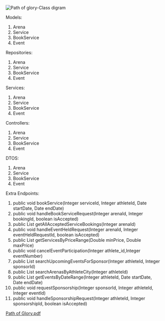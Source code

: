 ![Path of glory-Class digram](https://github.com/user-attachments/assets/9b68722b-9d00-4708-a345-98810305604a)

Models:
1. Arena
2. Service
3. BookService
4. Event

Repositories: 
1. Arena
2. Service
3. BookService
4. Event

Services:
1. Arena
2. Service
3. BookService
4. Event

Controllers:
1. Arena
2. Service
3. BookService
4. Event

DTOS:
1. Arena
2. Service
3. BookService
4. Event

Extra Endpoints:
1. public void bookService(Integer serviceId, Integer athleteId, Date startDate, Date endDate) 
2. public void handleBookServiceRequest(Integer arenaId, Integer bookingId, boolean isAccepted) 
3. public List<BookServiceDTO> getAllAcceptedServiceBookings(Integer arenaId) 
4. public void handleEventHeldRequest(Integer arenaId, Integer eventHeldRequestId, boolean isAccepted)
5. public List<ServiceDTO> getServicesByPriceRange(Double minPrice, Double maxPrice)
6. public void cancelEventParticipation(Integer athlete_id,Integer eventNumber)
7. public List<EventDTO> searchUpcomingEventsForSponsor(Integer athleteId, Integer sponsorId) 
8. public List<ArenaDTO> searchArenasByAthleteCity(Integer athleteId) 
9. public List<EventDTO> getEventsByDateRange(Integer athleteId, Date startDate, Date endDate) 
10. public void requestSponsorship(Integer sponsorId, Integer athleteId, Integer eventId) 
11. public void handleSponsorshipRequest(Integer athleteId, Integer sponsorshipId, boolean isAccepted)
    
[Path of Glory.pdf](https://github.com/user-attachments/files/18193642/Path.of.Glory.pdf)
